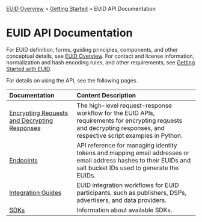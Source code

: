 [EUID Overview](../../README.md) > [Getting Started](../getting-started.md) > EUID API Documentation

# EUID API Documentation

For EUID definition, forms, guiding principles, components, and other conceptual details, see [EUID Overview](../../README.md). For contact and license information, normalization and hash encoding rules, and other requirements, see [Getting Started with EUID](../getting-started.md).

For details on using the API, see the following pages.

| Documentation | Content Description |
| :--- | :--- |
| [Encrypting Requests and Decrypting Responses](getting-started/gs-encryption-decryption.md) | The high-level request-response workflow for the EUID APIs, requirements for encrypting requests and decrypting responses, and respective script examples in Python.  |
| [Endpoints](endpoints/summary-endpoints.md) | API reference for managing identity tokens and mapping email addresses or email address hashes to their EUIDs and salt bucket IDs used to generate the EUIDs. |
| [Integration Guides](guides/summary-guides.md) | EUID integration workflows for EUID participants, such as publishers, DSPs, advertisers, and data providers. |
| [SDKs](sdks/summary-sdks.md) | Information about available SDKs. | 


